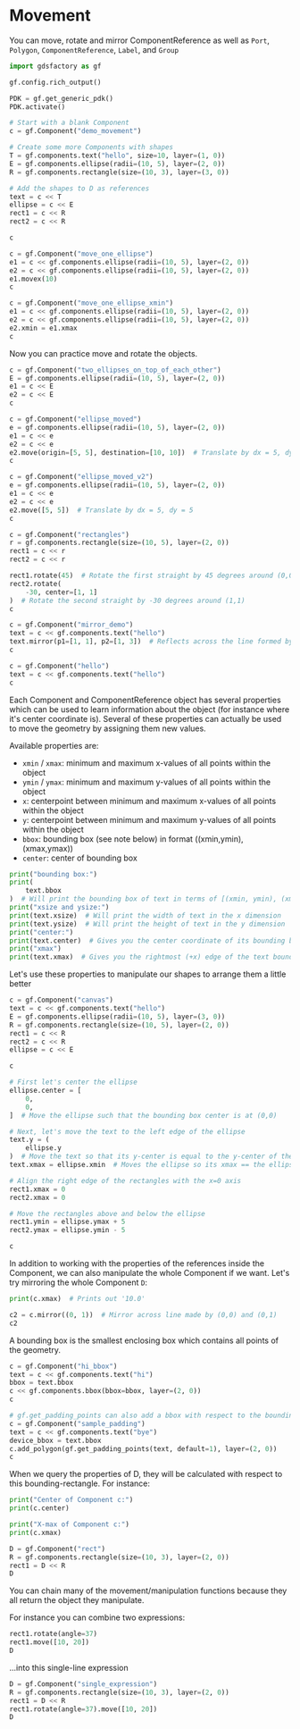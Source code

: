 # Movement

You can move, rotate and mirror ComponentReference as well as `Port`, `Polygon`, `ComponentReference`, `Label`, and `Group`

```python
import gdsfactory as gf

gf.config.rich_output()

PDK = gf.get_generic_pdk()
PDK.activate()

# Start with a blank Component
c = gf.Component("demo_movement")

# Create some more Components with shapes
T = gf.components.text("hello", size=10, layer=(1, 0))
E = gf.components.ellipse(radii=(10, 5), layer=(2, 0))
R = gf.components.rectangle(size=(10, 3), layer=(3, 0))

# Add the shapes to D as references
text = c << T
ellipse = c << E
rect1 = c << R
rect2 = c << R

c
```

```python
c = gf.Component("move_one_ellipse")
e1 = c << gf.components.ellipse(radii=(10, 5), layer=(2, 0))
e2 = c << gf.components.ellipse(radii=(10, 5), layer=(2, 0))
e1.movex(10)
c
```

```python
c = gf.Component("move_one_ellipse_xmin")
e1 = c << gf.components.ellipse(radii=(10, 5), layer=(2, 0))
e2 = c << gf.components.ellipse(radii=(10, 5), layer=(2, 0))
e2.xmin = e1.xmax
c
```

Now you can practice move and rotate the objects.

```python
c = gf.Component("two_ellipses_on_top_of_each_other")
E = gf.components.ellipse(radii=(10, 5), layer=(2, 0))
e1 = c << E
e2 = c << E
c
```

```python
c = gf.Component("ellipse_moved")
e = gf.components.ellipse(radii=(10, 5), layer=(2, 0))
e1 = c << e
e2 = c << e
e2.move(origin=[5, 5], destination=[10, 10])  # Translate by dx = 5, dy = 5
c
```

```python
c = gf.Component("ellipse_moved_v2")
e = gf.components.ellipse(radii=(10, 5), layer=(2, 0))
e1 = c << e
e2 = c << e
e2.move([5, 5])  # Translate by dx = 5, dy = 5
c
```

```python
c = gf.Component("rectangles")
r = gf.components.rectangle(size=(10, 5), layer=(2, 0))
rect1 = c << r
rect2 = c << r

rect1.rotate(45)  # Rotate the first straight by 45 degrees around (0,0)
rect2.rotate(
    -30, center=[1, 1]
)  # Rotate the second straight by -30 degrees around (1,1)
c
```

```python
c = gf.Component("mirror_demo")
text = c << gf.components.text("hello")
text.mirror(p1=[1, 1], p2=[1, 3])  # Reflects across the line formed by p1 and p2
c
```

```python
c = gf.Component("hello")
text = c << gf.components.text("hello")
c
```

Each Component and ComponentReference object has several properties which can be
used
to learn information about the object (for instance where it's center coordinate
is).  Several of these properties can actually be used to move the geometry by
assigning them new values.

Available properties are:

- `xmin` / `xmax`: minimum and maximum x-values of all points within the object
- `ymin` / `ymax`: minimum and maximum y-values of all points within the object
- `x`: centerpoint between minimum and maximum x-values of all points within the
object
- `y`: centerpoint between minimum and maximum y-values of all points within the
object
- `bbox`: bounding box (see note below) in format ((xmin,ymin),(xmax,ymax))
- `center`: center of bounding box

```python
print("bounding box:")
print(
    text.bbox
)  # Will print the bounding box of text in terms of [(xmin, ymin), (xmax, ymax)]
print("xsize and ysize:")
print(text.xsize)  # Will print the width of text in the x dimension
print(text.ysize)  # Will print the height of text in the y dimension
print("center:")
print(text.center)  # Gives you the center coordinate of its bounding box
print("xmax")
print(text.xmax)  # Gives you the rightmost (+x) edge of the text bounding box
```

Let's use these properties to manipulate our shapes to arrange them a little
better

```python
c = gf.Component("canvas")
text = c << gf.components.text("hello")
E = gf.components.ellipse(radii=(10, 5), layer=(3, 0))
R = gf.components.rectangle(size=(10, 5), layer=(2, 0))
rect1 = c << R
rect2 = c << R
ellipse = c << E

c
```

```python
# First let's center the ellipse
ellipse.center = [
    0,
    0,
]  # Move the ellipse such that the bounding box center is at (0,0)

# Next, let's move the text to the left edge of the ellipse
text.y = (
    ellipse.y
)  # Move the text so that its y-center is equal to the y-center of the ellipse
text.xmax = ellipse.xmin  # Moves the ellipse so its xmax == the ellipse's xmin

# Align the right edge of the rectangles with the x=0 axis
rect1.xmax = 0
rect2.xmax = 0

# Move the rectangles above and below the ellipse
rect1.ymin = ellipse.ymax + 5
rect2.ymax = ellipse.ymin - 5

c
```

In addition to working with the properties of the references inside the
Component,
we can also manipulate the whole Component if we want.  Let's try mirroring the
whole Component `D`:

```python
print(c.xmax)  # Prints out '10.0'

c2 = c.mirror((0, 1))  # Mirror across line made by (0,0) and (0,1)
c2
```

A bounding box is the smallest enclosing box which contains all points of the geometry.

```python
c = gf.Component("hi_bbox")
text = c << gf.components.text("hi")
bbox = text.bbox
c << gf.components.bbox(bbox=bbox, layer=(2, 0))
c
```

```python
# gf.get_padding_points can also add a bbox with respect to the bounding box edges
c = gf.Component("sample_padding")
text = c << gf.components.text("bye")
device_bbox = text.bbox
c.add_polygon(gf.get_padding_points(text, default=1), layer=(2, 0))
c
```

When we query the properties of D, they will be calculated with respect to this
bounding-rectangle.  For instance:

```python
print("Center of Component c:")
print(c.center)

print("X-max of Component c:")
print(c.xmax)
```

```python
D = gf.Component("rect")
R = gf.components.rectangle(size=(10, 3), layer=(2, 0))
rect1 = D << R
D
```

You can chain many of the movement/manipulation functions because they all return the object they manipulate.

For instance you can combine two expressions:

```python
rect1.rotate(angle=37)
rect1.move([10, 20])
D
```

...into this single-line expression

```python
D = gf.Component("single_expression")
R = gf.components.rectangle(size=(10, 3), layer=(2, 0))
rect1 = D << R
rect1.rotate(angle=37).move([10, 20])
D
```
